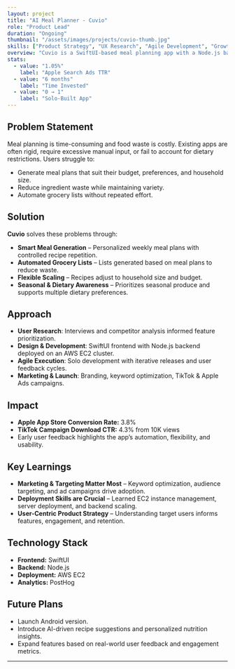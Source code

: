 ```yaml
---
layout: project
title: "AI Meal Planner - Cuvio"
role: "Product Lead"
duration: "Ongoing"
thumbnail: "/assets/images/projects/cuvio-thumb.jpg"
skills: ["Product Strategy", "UX Research", "Agile Development", "Growth Planning", "App Deployment", "Marketing Analytics"]
overview: "Cuvio is a SwiftUI-based meal planning app with a Node.js backend on AWS EC2, designed to generate personalized weekly meal plans, reduce food waste, and streamline grocery shopping. It removes decision fatigue while promoting sustainability."
stats:
  - value: "1.05%"
    label: "Apple Search Ads TTR"
  - value: "6 months"
    label: "Time Invested"
  - value: "0 → 1"
    label: "Solo-Built App"
---
```


## Problem Statement
Meal planning is time-consuming and food waste is costly. Existing apps are often rigid, require excessive manual input, or fail to account for dietary restrictions. Users struggle to:
- Generate meal plans that suit their budget, preferences, and household size.
- Reduce ingredient waste while maintaining variety.
- Automate grocery lists without repeated effort.

## Solution
**Cuvio** solves these problems through:  
- **Smart Meal Generation** – Personalized weekly meal plans with controlled recipe repetition.  
- **Automated Grocery Lists** – Lists generated based on meal plans to reduce waste.  
- **Flexible Scaling** – Recipes adjust to household size and budget.  
- **Seasonal & Dietary Awareness** – Prioritizes seasonal produce and supports multiple dietary preferences.  

## Approach
- **User Research**: Interviews and competitor analysis informed feature prioritization.  
- **Design & Development**: SwiftUI frontend with Node.js backend deployed on an AWS EC2 cluster.
- **Agile Execution**: Solo development with iterative releases and user feedback cycles.  
- **Marketing & Launch**: Branding, keyword optimization, TikTok & Apple Ads campaigns.

## Impact
- **Apple App Store Conversion Rate:** 3.8%  
- **TikTok Campaign Download CTR:** 4.3% from 10K views  
- Early user feedback highlights the app’s automation, flexibility, and usability.  

## Key Learnings
- **Marketing & Targeting Matter Most** – Keyword optimization, audience targeting, and ad campaigns drive adoption.  
- **Deployment Skills are Crucial** – Learned EC2 instance management, server deployment, and backend scaling.  
- **User-Centric Product Strategy** – Understanding target users informs features, engagement, and retention.

## Technology Stack
- **Frontend:** SwiftUI  
- **Backend:** Node.js  
- **Deployment:** AWS EC2  
- **Analytics:** PostHog  

## Future Plans
- Launch Android version.  
- Introduce AI-driven recipe suggestions and personalized nutrition insights.  
- Expand features based on real-world user feedback and engagement metrics.  

---